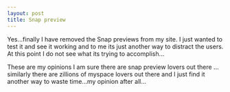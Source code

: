 ```yaml
---
layout: post
title: Snap preview
---
```


Yes...finally I have removed the Snap previews from my site. I just wanted to test it and see it working and to me its just another way to distract the users. At this point I do not see what its trying to accomplish...

These are my opinions I am sure there are snap preview lovers out there ... similarly there are zillions of myspace lovers out there and I just find it another way to waste time...my opinion after all...